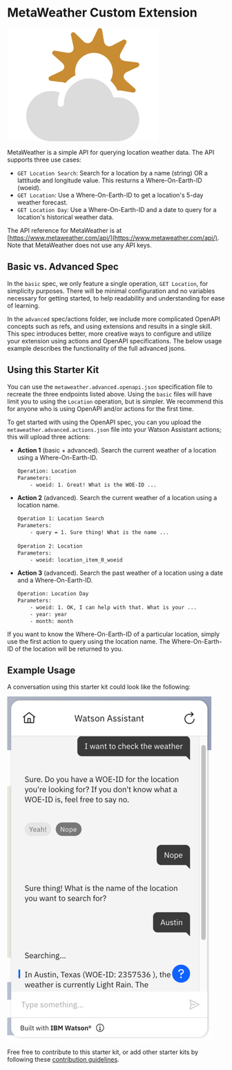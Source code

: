 # MetaWeather Custom Extension

![MetaWeather](./assets/metaweather-logo.svg)

MetaWeather is a simple API for querying location weather data. The API supports three use cases:

- `GET Location Search`: Search for a location by a name (string) OR a lattitude and longitude value. This resturns a Where-On-Earth-ID (woeid).
- `GET Location`: Use a Where-On-Earth-ID to get a location's 5-day weather forecast.
- `GET Location Day`: Use a Where-On-Earth-ID and a date to query for a location's historical weather data.

The API reference for MetaWeather is at [https://www.metaweather.com/api/](https://www.metaweather.com/api/). Note that MetaWeather does not use any API keys.

## Basic vs. Advanced Spec
In the `basic` spec, we only feature a single operation, `GET Location`, for simplicity purposes. There will be minimal configuration and no variables necessary for getting started, to help readability and understanding for ease of learning.

In the `advanced` spec/actions folder, we include more complicated OpenAPI concepts such as refs, and using extensions and results in a single skill. This spec introduces better, more creative ways to configure and utilize your extension using actions and OpenAPI specifications. The below usage example describes the functionality of the full advanced jsons.

## Using this Starter Kit
You can use the `metaweather.advanced.openapi.json` specification file to recreate the three endpoints listed above. Using the `basic` files will have limit you to using the `Location` operation, but is simpler. We recommend this for anyone who is using OpenAPI and/or actions for the first time. 

To get started with using the OpenAPI spec, you can you upload the `metaweather.advanced.actions.json` file into your Watson Assistant actions; this will upload three actions:

- **Action 1** (basic + advanced). Search the current weather of a location using a Where-On-Earth-ID.
    ```
    Operation: Location
    Parameters:
        - woeid: 1. Great! What is the WOE-ID ...
    ```

- **Action 2** (advanced). Search the current weather of a location using a location name.
    ```
    Operation 1: Location Search
    Parameters:
        - query = 1. Sure thing! What is the name ...

    Operation 2: Location
    Parameters:
        - woeid: location_item_0_woeid
    ```

- **Action 3** (advanced). Search the past weather of a location using a date and a Where-On-Earth-ID.
    ```
    Operation: Location Day
    Parameters:
        - woeid: 1. OK, I can help with that. What is your ...
        - year: year
        - month: month
    ```
If you want to know the Where-On-Earth-ID of a particular location, simply use the first action to query using the location name. The Where-On-Earth-ID of the location will be returned to you.

## Example Usage
A conversation using this starter kit could look like the following:<br>

![metaweather-convo](./assets/metaweather-convo.png)

Free free to contribute to this starter kit, or add other starter kits by following these [contribution guidelines](../../docs/CONTRIBUTING.md).